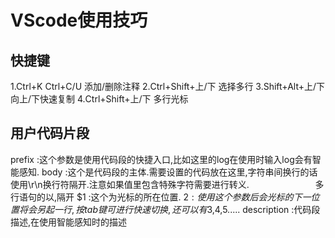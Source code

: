 # VScode使用技巧

## 快捷键

1.Ctrl+K Ctrl+C/U       添加/删除注释
2.Ctrl+Shift+上/下      选择多行
3.Shift+Alt+上/下       向上/下快速复制
4.Ctrl+Shift+上/下      多行光标

## 用户代码片段

prefix      :这个参数是使用代码段的快捷入口,比如这里的log在使用时输入log会有智能感知.
body        :这个是代码段的主体.需要设置的代码放在这里,字符串间换行的话使用\r\n换行符隔开.注意如果值里包含特殊字符需要进行转义.
　　　　　　　 多行语句的以,隔开
$1          :这个为光标的所在位置.
$2          :使用这个参数后会光标的下一位置将会另起一行,按tab键可进行快速切换,还可以有$3,$4,$5.....
description :代码段描述,在使用智能感知时的描述